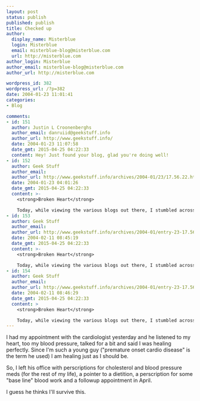 ```yaml
---
layout: post
status: publish
published: publish
title: Checked up
author:
  display_name: Misterblue
  login: Misterblue
  email: misterblue-blog@misterblue.com
  url: http://misterblue.com
author_login: Misterblue
author_email: misterblue-blog@misterblue.com
author_url: http://misterblue.com

wordpress_id: 382
wordpress_url: /?p=382
date: 2004-01-23 11:01:41
categories:
- Blog

comments:
- id: 151
  author: Justin L Croonenberghs
  author_email: danruiid@geekstuff.info
  author_url: http://www.geekstuff.info/
  date: 2004-01-23 11:07:58
  date_gmt: 2015-04-25 04:22:33
  content: Hey! Just found your blog, glad you're doing well!
- id: 152
  author: Geek Stuff
  author_email: 
  author_url: http://www.geekstuff.info/archives/2004-01/23/17.56.22.html
  date: 2004-01-23 04:01:26
  date_gmt: 2015-04-25 04:22:33
  content: >-
    <strong>Broken Heart</strong>

    Today, while viewing the various blogs out there, I stumbled across one, Misterblue, which had a most shocking story to tell. It's author had suffered a heart attack, undergone surgery, and is recovering. And he blogged about it. Words fail...
- id: 153
  author: Geek Stuff
  author_email: 
  author_url: http://www.geekstuff.info/archives/2004-01/entry-23-17.56.22.html
  date: 2004-02-11 08:45:19
  date_gmt: 2015-04-25 04:22:33
  content: >-
    <strong>Broken Heart</strong>

    Today, while viewing the various blogs out there, I stumbled across one, Misterblue, which had a most shocking story to tell. It's author had suffered a heart attack, undergone surgery, and is recovering. And he blogged about it. Words fail...
- id: 154
  author: Geek Stuff
  author_email: 
  author_url: http://www.geekstuff.info/archives/2004-01/entry-23-17.56.22.html
  date: 2004-02-11 08:46:29
  date_gmt: 2015-04-25 04:22:33
  content: >
    <strong>Broken Heart</strong>

    Today, while viewing the various blogs out there, I stumbled across one, Misterblue, which had a most shocking story to tell. It's author had suffered a heart attack, undergone surgery, and is recovering. And he blogged about it. Words fail...
---
```

<p>
I had my appointment with the cardiologist yesterday and he listened to my heart, too my blood pressure, talked for a bit and said I was healing perfectly.
Since I'm such a young guy ("premature onset cardio disease" is the term he used) I am healing just as I should be.
</p>
<p>
So, I left his office with perscriptions for cholesterol and blood pressure meds (for the rest of my life), a pointer to a dietition, a perscription for some "base line" blood work and a followup appointment in April.
</p>
<p>
I guess he thinks I'll survive this.
</p>
